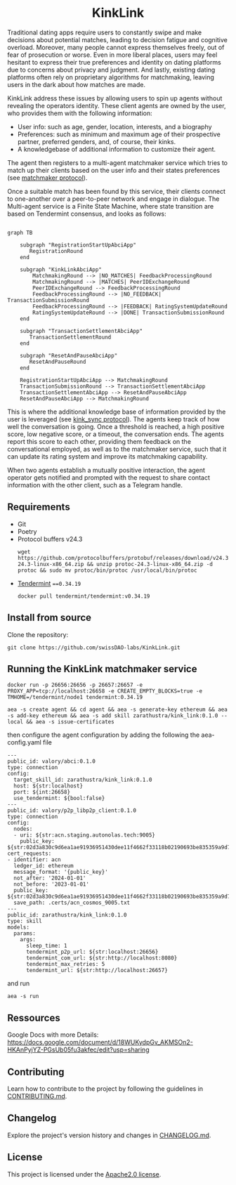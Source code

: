 <h1 align="center">
    <b>KinkLink</b>
</h1>

<p align="center">
    <!-- Add badges here -->
</p>

<!-- ## Introduction -->

Traditional dating apps require users to constantly swipe and make decisions about potential matches, leading to decision fatigue and cognitive overload. Moreover, many people cannot express themselves freely, out of fear of prosecution or worse. Even in more liberal places, users may feel hesitant to express their true preferences and identity on dating platforms due to concerns about privacy and judgment. And lastly, existing dating platforms often rely on proprietary algorithms for matchmaking, leaving users in the dark about how matches are made.

KinkLink address these issues by allowing users to spin up agents without revealing the operators identity. These client agents are owned by the user, who provides them with the following information:
- User info: such as age, gender, location, interests, and a biography
- Preferences: such as minimum and maximum age of their prospective partner, preferred genders, and, of course, their kinks.
- A knowledgebase of additional information to customize their agent.

The agent then registers to a multi-agent matchmaker service which tries to match up their clients based on the user info and their states preferences (see [matchmaker protocol](https://github.com/swissDAO-labs/KinkLink/tree/main/python/packages/zarathustra/protocols/matchmaker)).

Once a suitable match has been found by this service, their clients connect to one-another over a peer-to-peer network and engage in dialogue. The Multi-agent service is a Finite State Machine, where state transition are based on Tendermint consensus, and looks as follows:

```mermaid

graph TB

    subgraph "RegistrationStartUpAbciApp"
       RegistrationRound
    end

    subgraph "KinkLinkAbciApp"
        MatchmakingRound --> |NO_MATCHES| FeedbackProcessingRound
        MatchmakingRound --> |MATCHES| PeerIDExchangeRound
        PeerIDExchangeRound --> FeedbackProcessingRound
        FeedbackProcessingRound --> |NO_FEEDBACK| TransactionSubmissionRound
        FeedbackProcessingRound --> |FEEDBACK| RatingSystemUpdateRound
        RatingSystemUpdateRound --> |DONE| TransactionSubmissionRound
    end

    subgraph "TransactionSettlementAbciApp"
       TransactionSettlementRound
    end
    
    subgraph "ResetAndPauseAbciApp"
       ResetAndPauseRound
    end
   
    RegistrationStartUpAbciApp --> MatchmakingRound
    TransactionSubmissionRound --> TransactionSettlementAbciApp
    TransactionSettlementAbciApp --> ResetAndPauseAbciApp
    ResetAndPauseAbciApp --> MatchmakingRound
```

This is where the additional knowledge base of information provided by the user is leveraged (see [kink_sync protocol](https://github.com/swissDAO-labs/KinkLink/tree/main/python/packages/zarathustra/protocols/kink_sync)). The agents keep track of how well the conversation is going. Once a threshold is reached, a high positive score, low negative score, or a timeout, the conversation ends. The agents report this score to each other, providing them feedback on the conversational  employed, as well as to the matchmaker service, such that it can update its rating system and improve its matchmaking capability.

When two agents establish a mutually positive interaction, the agent operator gets notified and prompted with the request to share contact information with the other client, such as a Telegram handle.


## Requirements

- Git
- Poetry
- Protocol buffers v24.3
    ```shell
    wget https://github.com/protocolbuffers/protobuf/releases/download/v24.3/protoc-24.3-linux-x86_64.zip && unzip protoc-24.3-linux-x86_64.zip -d protoc && sudo mv protoc/bin/protoc /usr/local/bin/protoc
    ```
- [Tendermint](https://docs.tendermint.com/v0.34/introduction/install.html) `==0.34.19`
    ```shell
    docker pull tendermint/tendermint:v0.34.19
    ```

<!-- ## Getting started -->


## Install from source

Clone the repository:

```shell
git clone https://github.com/swissDAO-labs/KinkLink.git
```

## Running the KinkLink matchmaker service


```shell
docker run -p 26656:26656 -p 26657:26657 -e PROXY_APP=tcp://localhost:26658 -e CREATE_EMPTY_BLOCKS=true -e TMHOME=/tendermint/node1 tendermint:0.34.19

```


```shell
aea -s create agent && cd agent && aea -s generate-key ethereum && aea -s add-key ethereum && aea -s add skill zarathustra/kink_link:0.1.0 --local && aea -s issue-certificates
```

then configure the agent configuration by adding the following the aea-config.yaml file

```
---
public_id: valory/abci:0.1.0
type: connection
config:
  target_skill_id: zarathustra/kink_link:0.1.0
  host: ${str:localhost}
  port: ${int:26658}
  use_tendermint: ${bool:false}
---
public_id: valory/p2p_libp2p_client:0.1.0
type: connection
config:
  nodes:
  - uri: ${str:acn.staging.autonolas.tech:9005}
    public_key: ${str:02d3a830c9d6ea1ae91936951430dee11f4662f33118b02190693be835359a9d77}
cert_requests:
- identifier: acn
  ledger_id: ethereum
  message_format: '{public_key}'
  not_after: '2024-01-01'
  not_before: '2023-01-01'
  public_key: ${str:02d3a830c9d6ea1ae91936951430dee11f4662f33118b02190693be835359a9d77}
  save_path: .certs/acn_cosmos_9005.txt
---
public_id: zarathustra/kink_link:0.1.0
type: skill
models:
  params:
    args:
      sleep_time: 1
      tendermint_p2p_url: ${str:localhost:26656}
      tendermint_com_url: ${str:http://localhost:8080}
      tendermint_max_retries: 5
      tendermint_url: ${str:http://localhost:26657}

```

and run

```shell
aea -s run
```

## Ressources
Google Docs with more Details: 
https://docs.google.com/document/d/18WUKydpGv_AKMSOn2-HKAnPyjYZ-PGsUb05fu3akfec/edit?usp=sharing

## Contributing
Learn how to contribute to the project by following the guidelines in [CONTRIBUTING.md](CONTRIBUTING.md).

## Changelog
Explore the project's version history and changes in [CHANGELOG.md](CHANGELOG.md).

## License
This project is licensed under the [Apache2.0 license](LICENSE).
